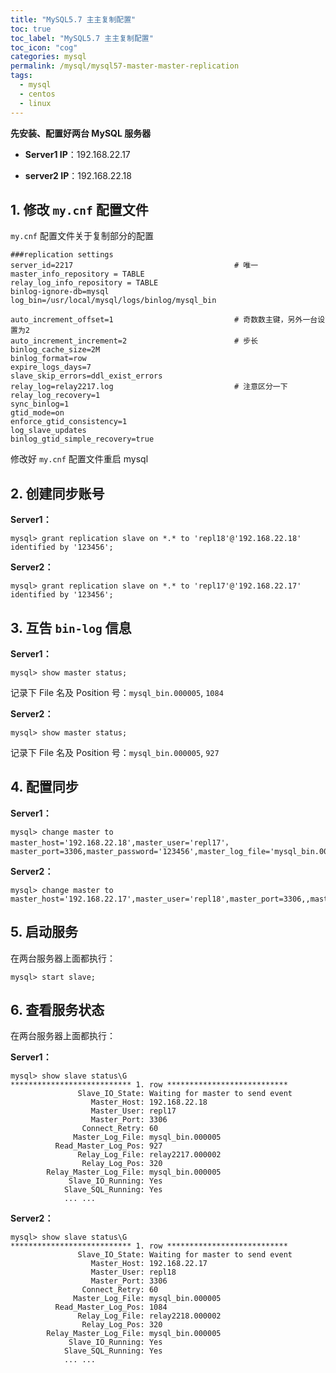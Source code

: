 ```yaml
---
title: "MySQL5.7 主主复制配置"
toc: true
toc_label: "MySQL5.7 主主复制配置"
toc_icon: "cog"
categories: mysql
permalink: /mysql/mysql57-master-master-replication
tags:
  - mysql
  - centos
  - linux
---
```


**先安装、配置好两台 MySQL 服务器**

- **Server1 IP**：192.168.22.17

- **server2 IP**：192.168.22.18

## 1. 修改 `my.cnf` 配置文件

`my.cnf` 配置文件关于复制部分的配置

```
###replication settings
server_id=2217                                    # 唯一
master_info_repository = TABLE
relay_log_info_repository = TABLE
binlog-ignore-db=mysql
log_bin=/usr/local/mysql/logs/binlog/mysql_bin

auto_increment_offset=1                           # 奇数数主键，另外一台设置为2
auto_increment_increment=2                        # 步长
binlog_cache_size=2M
binlog_format=row
expire_logs_days=7
slave_skip_errors=ddl_exist_errors
relay_log=relay2217.log                           # 注意区分一下
relay_log_recovery=1
sync_binlog=1
gtid_mode=on
enforce_gtid_consistency=1
log_slave_updates
binlog_gtid_simple_recovery=true
```

修改好 `my.cnf` 配置文件重启 mysql

## 2. 创建同步账号

**Server1：**

```mysql
mysql> grant replication slave on *.* to 'repl18'@'192.168.22.18' identified by '123456'; 
```

**Server2：**

```mysql
mysql> grant replication slave on *.* to 'repl17'@'192.168.22.17' identified by '123456'; 
```

## 3. 互告 `bin-log` 信息

**Server1：**

```mysql
mysql> show master status;
```

记录下 File 名及 Position 号：`mysql_bin.000005`, `1084`

**Server2：**

```mysql
mysql> show master status;
```

记录下 File 名及 Position 号：`mysql_bin.000005`, `927`

## 4. 配置同步

**Server1：**

```mysql
mysql> change master to master_host='192.168.22.18',master_user='repl17'，master_port=3306,master_password='123456',master_log_file='mysql_bin.000005',master_log_pos=927;
```

**Server2：**

```mysql
mysql> change master to master_host='192.168.22.17',master_user='repl18',master_port=3306,,master_password='123456',master_log_file='mysql_bin.000005',master_log_pos=1084;
```

## 5. 启动服务

在两台服务器上面都执行：

```mysql
mysql> start slave;
```

## 6. 查看服务状态

在两台服务器上面都执行：

**Server1：**

```mysql
mysql> show slave status\G
*************************** 1. row ***************************
               Slave_IO_State: Waiting for master to send event
                  Master_Host: 192.168.22.18
                  Master_User: repl17
                  Master_Port: 3306
                Connect_Retry: 60
              Master_Log_File: mysql_bin.000005
          Read_Master_Log_Pos: 927
               Relay_Log_File: relay2217.000002
                Relay_Log_Pos: 320
        Relay_Master_Log_File: mysql_bin.000005
             Slave_IO_Running: Yes
            Slave_SQL_Running: Yes
            ... ...
```

**Server2：**

```mysql
mysql> show slave status\G
*************************** 1. row ***************************
               Slave_IO_State: Waiting for master to send event
                  Master_Host: 192.168.22.17
                  Master_User: repl18
                  Master_Port: 3306
                Connect_Retry: 60
              Master_Log_File: mysql_bin.000005
          Read_Master_Log_Pos: 1084
               Relay_Log_File: relay2218.000002
                Relay_Log_Pos: 320
        Relay_Master_Log_File: mysql_bin.000005
             Slave_IO_Running: Yes
            Slave_SQL_Running: Yes
            ... ...
```

